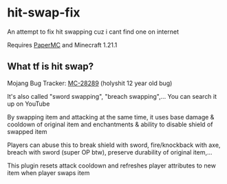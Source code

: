 # hit-swap-fix

An attempt to fix hit swapping cuz i cant find one on internet

Requires [PaperMC](https://papermc.io/downloads/paper) and Minecraft 1.21.1

## What tf is hit swap?

Mojang Bug Tracker: [MC-28289](https://bugs.mojang.com/browse/MC-28289) (holyshit 12 year old bug)

It's also called "sword swapping", "breach swapping",... You can search it up on YouTube

By swapping item and attacking at the same time, it uses base damage & cooldown of original item and enchantments & ability to disable shield of swapped item

Players can abuse this to break shield with sword, fire/knockback with axe, breach with sword (super OP btw), preserve durability of original item,...

This plugin resets attack cooldown and refreshes player attributes to new item when player swaps item